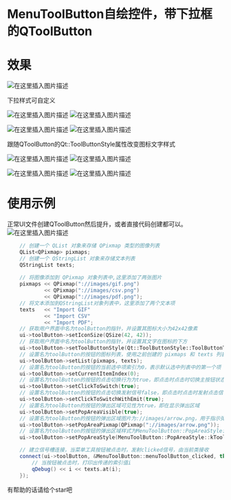 # MenuToolButton自绘控件，带下拉框的QToolButton
# 效果
![在这里插入图片描述](https://i-blog.csdnimg.cn/direct/9c2c3017a80042e7be798a3c736a356c.gif)


下拉样式可自定义

![在这里插入图片描述](https://i-blog.csdnimg.cn/direct/ac40bf62f6874c41a8f637195950ca2f.png)
![在这里插入图片描述](https://i-blog.csdnimg.cn/direct/5b3af31d8ea84b8aa22110b332e98e4f.png)

![在这里插入图片描述](https://i-blog.csdnimg.cn/direct/39cfb306be034313bded5ee15b3e7efd.png)
![在这里插入图片描述](https://i-blog.csdnimg.cn/direct/87deceab4cd647368e59524745fc142a.png)


跟随QToolButton的Qt::ToolButtonStyle属性改变图标文字样式

![在这里插入图片描述](https://i-blog.csdnimg.cn/direct/f78488d5bbae42d5a681db46754bfa8e.png)
![在这里插入图片描述](https://i-blog.csdnimg.cn/direct/519ab098229c4996a851ad5ccd1c6251.png)

![在这里插入图片描述](https://i-blog.csdnimg.cn/direct/1e9765baf9774c80b788462d5f290bca.png)
![在这里插入图片描述](https://i-blog.csdnimg.cn/direct/c8c42d75781448c59ba98e5c5e5a3e11.png)





# 使用示例

正常UI文件创建QToolButton然后提升，或者直接代码创建都可以。
![在这里插入图片描述](https://i-blog.csdnimg.cn/direct/ae5fc34366cd4819b6ec9c1446d22f0b.png)

```cpp
    // 创建一个 QList 对象来存储 QPixmap 类型的图像列表
    QList<QPixmap> pixmaps;
    // 创建一个 QStringList 对象来存储文本列表
    QStringList texts;
    
    // 将图像添加到 QPixmap 对象列表中,这里添加了两张图片
    pixmaps << QPixmap("://images/gif.png")
            << QPixmap("://images/csv.png")
            << QPixmap("://images/pdf.png");
    // 将文本添加到QStringList对象列表中，这里添加了两个文本项
    texts   << "Import GIF"
            << "Import CSV"
            << "Import PDF";
    // 获取用户界面中名为toolButton的指针，并设置其图标大小为42x42像素
    ui->toolButton->setIconSize(QSize(42, 42));
    // 获取用户界面中名为toolButton的指针，并设置其文字在图标的下方
    ui->toolButton->setToolButtonStyle(Qt::ToolButtonStyle::ToolButtonTextUnderIcon);
    // 设置名为toolButton的按钮的图标列表，使用之前创建的 pixmaps 和 texts 列表
    ui->toolButton->setList(pixmaps, texts);
    // 设置名为toolButton的按钮的当前选中项索引为0，表示默认选中列表中的第一个项
    ui->toolButton->setCurrentItemIndex(0);
    // 设置名为toolButton的按钮的点击切换行为为true，即点击时点击时切换主按钮状态
    ui->toolButton->setClickToSwitch(true);
    // 设置名为toolButton的按钮的点击切换发射信号false，即点击时点击时发射点击信号
    ui->toolButton->setClickToSwitchWithEmit(true);
    // 设置名为toolButton的按钮的弹出区域可见性为true，即在显示弹出区域
    ui->toolButton->setPopAreaVisible(true);
    // 设置名为toolButton的按钮的弹出区域图片为://images/arrow.png，用于指示弹出区域
    ui->toolButton->setPopAreaPixmap(QPixmap("://images/arrow.png"));
    // 设置名为toolButton的按钮的弹出区域样式为MenuToolButton::PopAreaStyle::kToolButtonCornerRight，表示弹出区域位于按钮的右下角
    ui->toolButton->setPopAreaStyle(MenuToolButton::PopAreaStyle::kToolButtonCornerRight);

    // 建立信号槽连接，当菜单工具按钮被点击时，发射clicked信号，由当前类接收
    connect(ui->toolButton, &MenuToolButton::menuToolButton_clicked, this, [=](int i){
        // 当按钮被点击时，打印出传递的索引值i
        qDebug() << i << texts.at(i);
    });
```

有帮助的话请给个star吧
